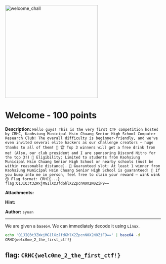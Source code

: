 <img width="300" height="300" alt="welcome_chall" src="https://github.com/user-attachments/assets/0bd88308-09ea-452c-ab02-c31a2ef2d8bb" />

# Welcome - 100 points
**Description:** 
`Hello guys! This is the very first CTF competition hosted by CRHC, Kaohsiung Municipal Hsin Chuang Senior High School Computer Research Club! The overall difficulty is beginner-friendly, and we've even invited several elite hackers as our challenge creators — huge thanks to all of them! 🙏 🏆 Top 3 winners will get a free drink from me! (Also, our club president and I are sponsoring Discord Nitro for the top 3!) 🚨 Eligibility: Limited to students from Kaohsiung Municipal Hsin Chuang Senior High School or nearby schools (must be within reasonable distance). 🍹 Guaranteed slot: At least 1 winner from Kaohsiung Municipal Hsin Chuang Senior High School is guaranteed! 🤝 If you bump into me in person, feel free to claim your reward — wink wink 😏 Flag format: CRHC{...} flag:Q1JIQ3t3ZWxjMG1lXzJfdGhlX2ZpcnN0X2N0ZiF9==`

**Attachments:** 

**Hint:**

**Author:** `syuan`

---
We are given a `base64`. We can immediately decode it using `Linux`.

```bash
echo 'Q1JIQ3t3ZWxjMG1lXzJfdGhlX2ZpcnN0X2N0ZiF9==' | base64 -d
CRHC{welc0me_2_the_first_ctf!}
```

## **flag:** `CRHC{welc0me_2_the_first_ctf!}`
